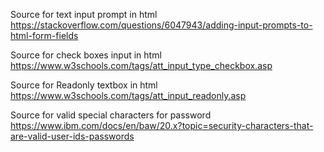 
Source for text input prompt in html
https://stackoverflow.com/questions/6047943/adding-input-prompts-to-html-form-fields

Source for check boxes input in html
https://www.w3schools.com/tags/att_input_type_checkbox.asp

Source for Readonly textbox in html
https://www.w3schools.com/tags/att_input_readonly.asp

Source for valid special characters for password
https://www.ibm.com/docs/en/baw/20.x?topic=security-characters-that-are-valid-user-ids-passwords

